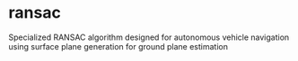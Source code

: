 # ransac

Specialized RANSAC algorithm designed for autonomous vehicle navigation
using surface plane generation for ground plane estimation 
